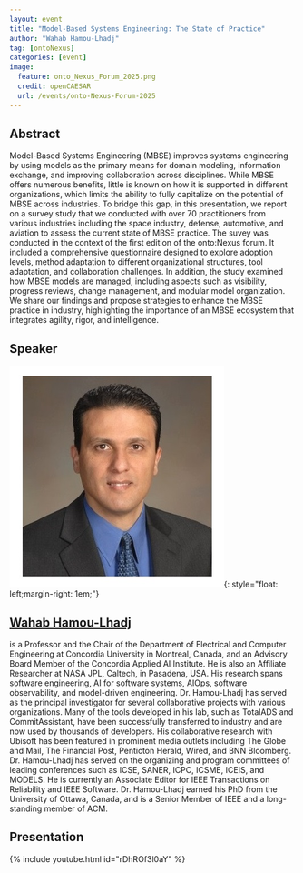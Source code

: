 ```yaml
---
layout: event
title: "Model-Based Systems Engineering: The State of Practice"
author: "Wahab Hamou-Lhadj"
tag: [ontoNexus]
categories: [event]
image:
  feature: onto_Nexus_Forum_2025.png
  credit: openCAESAR
  url: /events/onto-Nexus-Forum-2025
---
```


## Abstract

Model-Based Systems Engineering (MBSE) improves systems engineering by using models as the primary means for domain modeling, information exchange, and improving collaboration across disciplines. While MBSE offers numerous benefits, little is known on how it is supported in different organizations, which limits the ability to fully capitalize on the potential of MBSE across industries. To bridge this gap, in this presentation, we report on a survey study that we conducted with over 70 practitioners from various industries including the space industry, defense, automotive, and aviation to assess the current state of MBSE practice. The suvey was conducted in the context of the first edition of the onto:Nexus forum. It included a comprehensive questionnaire designed to explore adoption levels, method adaptation to different organizational structures, tool adaptation, and collaboration challenges. In addition, the study examined how MBSE models are managed, including aspects such as visibility, progress reviews, change management, and modular model organization. We share our findings and propose strategies to enhance the MBSE practice in industry, highlighting the importance of an MBSE ecosystem that integrates agility, rigor, and intelligence.

## Speaker

![Wahab Hamou-Lhadj](img/Hamou-lhadj.jpg){: style="float: left;margin-right: 1em;"}

<h2><a href="mailto:wahab.hamou-lhadj@concordia.ca">Wahab Hamou-Lhadj</a></h2> is a Professor and the Chair of the Department of Electrical and Computer Engineering at Concordia University in Montreal, Canada, and an Advisory Board Member of the Concordia Applied AI Institute. He is also an Affiliate Researcher at NASA JPL, Caltech, in Pasadena, USA. His research spans software engineering, AI for software systems, AIOps, software observability, and model-driven engineering. Dr. Hamou-Lhadj has served as the principal investigator for several collaborative projects with various organizations. Many of the tools developed in his lab, such as TotalADS and CommitAssistant, have been successfully transferred to industry and are now used by thousands of developers. His collaborative research with Ubisoft has been featured in prominent media outlets including The Globe and Mail, The Financial Post, Penticton Herald, Wired, and BNN Bloomberg. Dr. Hamou-Lhadj has served on the organizing and program committees of leading conferences such as ICSE, SANER, ICPC, ICSME, ICEIS, and MODELS. He is currently an Associate Editor for IEEE Transactions on Reliability and IEEE Software. Dr. Hamou-Lhadj earned his PhD from the University of Ottawa, Canada, and is a Senior Member of IEEE and a long-standing member of ACM.

## Presentation

{% include youtube.html id="rDhROf3l0aY" %}
